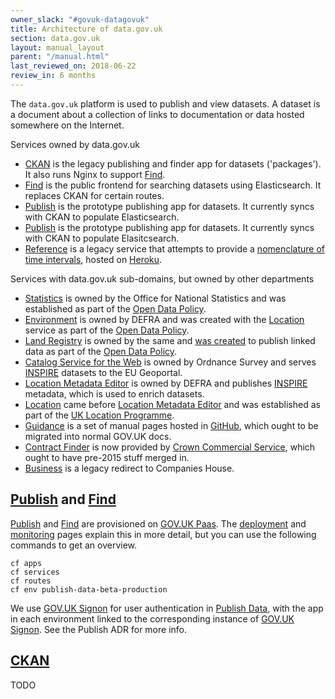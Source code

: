 ```yaml
---
owner_slack: "#govuk-datagovuk"
title: Architecture of data.gov.uk
section: data.gov.uk
layout: manual_layout
parent: "/manual.html"
last_reviewed_on: 2018-06-22
review_in: 6 months
---
```

[publish]: apps/datagovuk_publish
[find]: apps/datagovuk_find
[ckan]: apps/ckanext-datagovuk
[paas]: https://docs.cloud.service.gov.uk/#technical-documentation-for-gov-uk-paas
[signon]: manual/manage-sign-on-accounts
[deployment]: manual/data-gov-uk-deployment
[monitoring]: manual/data-gov-uk-monitoring
[signon-adr]: https://github.com/alphagov/datagovuk_publish/blob/master/doc/adr/0002-signon.md
[statistics]: http://statistics.data.gov.uk
[land-registry]: http://landregistry.data.gov.uk
[csw]: http://csw.data.gov.uk/geonetwork/srv/en/main.home
[location-mde]: http://locationmde.data.gov.uk
[guidance]: http://guidance.data.gov.uk
[business]: http://business.data.gov.uk/id/company/09747720
[location]: http://location.data.gov.uk/registry/
[environment]: http://environment.data.gov.uk/index.html
[guidance-github]: https://github.com/datagovuk/guidance
[open-data-policy]: https://www.gov.uk/government/publications/open-data-white-paper-unleashing-the-potential
[inspire]: http://inspire.ec.europa.eu/about-inspire
[uk-location-programme]: https://inspire.ec.europa.eu/events/conferences/inspire_2010/presentations/258_pdf_presentation.pdf
[contract-finder]: https://data.gov.uk/data/contracts-finder-archive/
[contract-finder-new]: https://www.contractsfinder.service.gov.uk/Search
[land-registry-birth]: https://assets.publishing.service.gov.uk/government/uploads/system/uploads/attachment_data/file/246732/0247.pdf
[reference]: http://reference.data.gov.uk
[time-interval-service]: https://github.com/epimorphics/IntervalServer
[heroku]: https://docs.publishing.service.gov.uk/manual/review-apps.html#use-the-shared-heroku-account

The `data.gov.uk` platform is used to publish and view datasets. A dataset is a document about a collection of links to documentation or data hosted somewhere on the Internet.

Services owned by data.gov.uk
  * [CKAN] is the legacy publishing and finder app for datasets ('packages'). It also runs Nginx to support [Find].
  * [Find] is the public frontend for searching datasets using Elasticsearch. It replaces CKAN for certain routes.
  * [Publish] is the prototype publishing app for datasets. It currently syncs with CKAN to populate Elasticsearch.
  * [Publish] is the prototype publishing app for datasets. It currently syncs with CKAN to populate Elasitcsearch.
  * [Reference][reference] is a legacy service that attempts to provide a [nomenclature of time intervals][time-interval-service], hosted on [Heroku][heroku].

Services with data.gov.uk sub-domains, but owned by other departments
  * [Statistics] is owned by the Office for National Statistics and was established as part of the [Open Data Policy][open-data-policy].
  * [Environment][environment] is owned by DEFRA and was created with the [Location] service as part of the [Open Data Policy][open-data-policy].
  * [Land Registry][land-registry] is owned by the same and [was created][land-registry-birth] to publish linked data as part of the [Open Data Policy][open-data-policy].
  * [Catalog Service for the Web][csw] is owned by Ordnance Survey and serves [INSPIRE] datasets to the EU Geoportal.
  * [Location Metadata Editor][location-mde] is owned by DEFRA and publishes [INSPIRE] metadata, which is used to enrich datasets.
  * [Location] came before [Location Metadata Editor][location-mde] and was established as part of the [UK Location Programme][uk-location-programme].
  * [Guidance] is a set of manual pages hosted in [GitHub][guidance-github], which ought to be migrated into normal GOV.UK docs.
  * [Contract Finder][contract-finder] is now provided by [Crown Commercial Service][contract-finder-new], which ought to have pre-2015 stuff merged in.
  * [Business] is a legacy redirect to Companies House.

## [Publish] and [Find]

[Publish] and [Find] are provisioned on [GOV.UK Paas][paas]. The [deployment] and [monitoring] pages explain this in more detail, but you can use the following commands to get an overview.

```
cf apps
cf services
cf routes
cf env publish-data-beta-production
```

We use [GOV.UK Signon][signon] for user authentication in [Publish Data][publish], with the app in each environment linked to the corresponding instance of [GOV.UK Signon][signon]. See the Publish ADR for more info.

## [CKAN]

TODO
